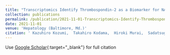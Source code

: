 ```yaml
---
title: "Transcriptomics Identify Thrombospondin-2 as a Biomarker for NASH and Advanced Liver Fibrosis"
collection: publications
permalink: /publication/2021-11-01-Transcriptomics-Identify-Thrombospondin-2-as-a-Biomarker-for-NASH-and-Advanced-Liver-Fibrosis
date: 2021-11-01
venue: 'Hepatology (Baltimore, Md.)'
citation: ' Kazuhiro Kozumi,  Takahiro Kodama,  Hiroki Murai,  Sadatsugu Sakane,  Olivier Govaere,  Simon Cockell,  Daisuke Motooka,  Naruyasu Kakita,  Yukinori Yamada,  Yasuteru Kondo,  Yuki Tahata,  Ryoko Yamada,  Hayato Hikita,  Ryotaro Sakamori,  Yoshihiro Kamada,  Ann Daly,  Quentin Anstee,  Tomohide Tatsumi,  Eiichi Morii,  Tetsuo Takehara, &quot;Transcriptomics Identify Thrombospondin-2 as a Biomarker for NASH and Advanced Liver Fibrosis.&quot; Hepatology (Baltimore, Md.), 2021.'
---
```

Use [Google Scholar](https://scholar.google.com/scholar?q=Transcriptomics+Identify+Thrombospondin+2+as+a+Biomarker+for+NASH+and+Advanced+Liver+Fibrosis){:target="_blank"} for full citation
